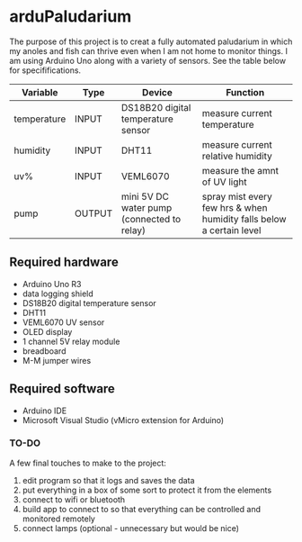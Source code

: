 # arduPaludarium
The purpose of this project is to creat a fully automated paludarium in which my anoles and fish can thrive even when I am not home to monitor things. I am using Arduino Uno along with a variety of sensors. See the table below for specififications. 

Variable    |  Type     |  Device                                      |  Function
------------|-----------|----------------------------------------------|----------------------
temperature |  INPUT    |  DS18B20 digital temperature sensor          |  measure current temperature
humidity    |  INPUT    |  DHT11                                       |  measure current relative humidity
uv%         |  INPUT    |  VEML6070                                    |  measure the amnt of UV light
pump        |  OUTPUT   |  mini 5V DC water pump (connected to relay)  |  spray mist every few hrs & when humidity falls below a certain level

## Required hardware
* Arduino Uno R3
* data logging shield
* DS18B20 digital temperature sensor
* DHT11
* VEML6070 UV sensor
* OLED display
* 1 channel 5V relay module
* breadboard
* M-M jumper wires

## Required software
* Arduino IDE
* Microsoft Visual Studio (vMicro extension for Arduino)

### TO-DO
A few final touches to make to the project:
1. edit program so that it logs and saves the data
2. put everything in a box of some sort to protect it from the elements
3. connect to wifi or bluetooth
4. build app to connect to so that everything can be controlled and monitored remotely
5. connect lamps (optional - unnecessary but would be nice)


